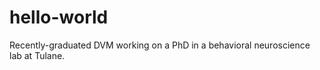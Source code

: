# hello-world

Recently-graduated DVM working on a PhD in a behavioral neuroscience lab at Tulane. 
